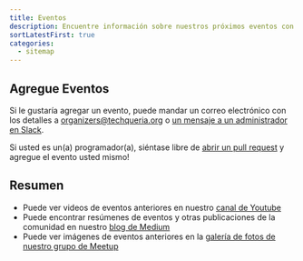```yaml
---
title: Eventos
description: Encuentre información sobre nuestros próximos eventos con otros Latinx en tecnología.
sortLatestFirst: true
categories:
  - sitemap
---
```


## Agregue Eventos

Si le gustaría agregar un evento, puede mandar un correo electrónico con los detalles a [organizers@techqueria.org](mailto:organizers@techqueria.org) o [un mensaje a un administrador en Slack](/communities/slack/).

Si usted es un(a) programador(a), siéntase libre de [abrir un pull request](https://github.com/techqueria/website/compare) y agregue el evento usted mismo!

## Resumen

- Puede ver videos de eventos anteriores en nuestro [canal de Youtube](https://www.youtube.com/channel/UCUhXR0BOgyqrS1E_Sr4PVjQ)
- Puede encontrar resúmenes de eventos y otras publicaciones de la comunidad en nuestro [blog de Medium](https://blog.techqueria.org)
- Puede ver imágenes de eventos anteriores en la [galería de fotos de nuestro grupo de Meetup](https://www.meetup.com/techqueria/photos/)

